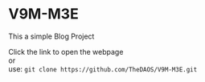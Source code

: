 # V9M-M3E

This a simple Blog Project

Click the link to open the webpage  
or   
use: `git clone https://github.com/TheDAOS/V9M-M3E.git`

